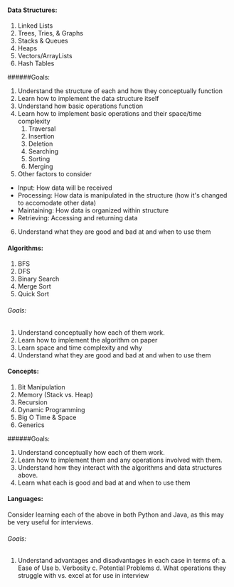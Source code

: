 #### Data Structures:

1. Linked Lists
2. Trees, Tries, & Graphs
3. Stacks & Queues
4. Heaps
5. Vectors/ArrayLists
6. Hash Tables

######Goals:
1. Understand the structure of each and how they conceptually function
2. Learn how to implement the data structure itself
3. Understand how basic operations function
4. Learn how to implement basic operations and their space/time complexity
	1. Traversal
	2. Insertion    
	3. Deletion
	4. Searching
	5. Sorting
	6. Merging
5. Other factors to consider
  - Input: How data will be received
  - Processing: How data is manipulated in the structure (how it's changed to accomodate other data)
  - Maintaining: How data is organized within structure
  - Retrieving: Accessing and returning data
6. Understand what they are good and bad at and when to use them

#### Algorithms:

1. BFS
2. DFS
3. Binary Search
4. Merge Sort
5. Quick Sort

###### Goals:
1. Understand conceptually how each of them work.
2. Learn how to implement the algorithm on paper
3. Learn space and time complexity and why
4. Understand what they are good and bad at and when to use them

#### Concepts:

1. Bit Manipulation
2. Memory (Stack vs. Heap)
3. Recursion
4. Dynamic Programming
5. Big O Time & Space
6. Generics 

######Goals:
1. Understand conceptually how each of them work.
2. Learn how to implement them and any operations involved with them. 
3. Understand how they interact with the algorithms and data structures above.
4. Learn what each is good and bad at and when to use them

#### Languages:

Consider learning each of the above in both Python and Java, as this may be very useful for interviews.

###### Goals:
1. Understand advantages and disadvantages in each case in terms of:
  a. Ease of Use
  b. Verbosity
  c. Potential Problems
  d. What operations they struggle with vs. excel at for use in interview